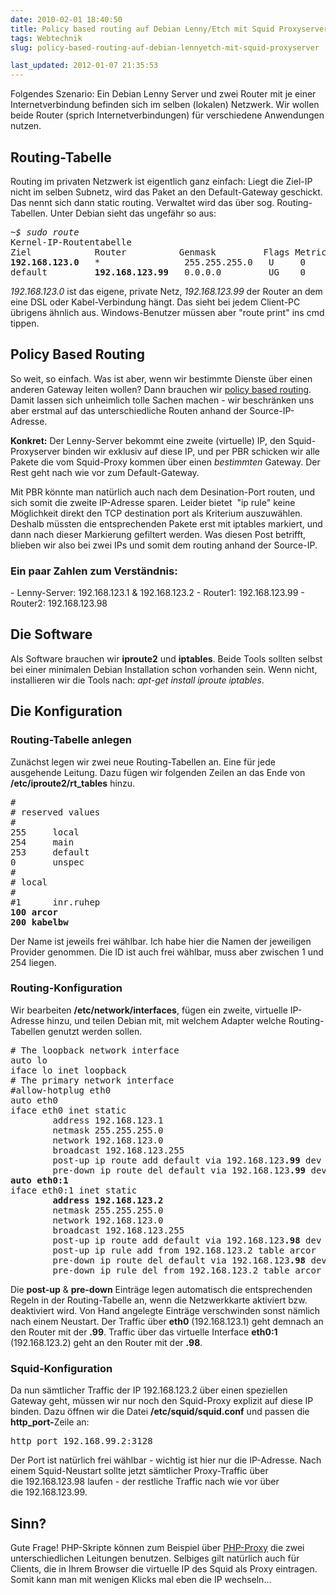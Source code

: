 ```yaml
---
date: 2010-02-01 18:40:50
title: Policy based routing auf Debian Lenny/Etch mit Squid Proxyserver
tags: Webtechnik
slug: policy-based-routing-auf-debian-lennyetch-mit-squid-proxyserver

last_updated: 2012-01-07 21:35:53
---
```


Folgendes Szenario: Ein Debian Lenny Server und zwei Router mit je einer Internetverbindung befinden sich im selben (lokalen) Netzwerk. Wir wollen beide Router (sprich Internetverbindungen) für verschiedene Anwendungen nutzen.
<h2>Routing-Tabelle</h2>
Routing im privaten Netzwerk ist eigentlich ganz einfach: Liegt die Ziel-IP nicht im selben Subnetz, wird das Paket an den Default-Gateway geschickt. Das nennt sich dann static routing. Verwaltet wird das über sog. Routing-Tabellen. Unter Debian sieht das ungefähr so aus:
<pre><em>~$ sudo route</em>
Kernel-IP-Routentabelle
Ziel            Router          Genmask         Flags Metric Ref    Use Iface
<strong>192.168.123.0</strong>   *                255.255.255.0   U     0      0        0 eth0
default         <strong>192.168.123.99</strong>   0.0.0.0         UG    0      0        0 eth0</pre>

<em>192.168.123.0</em> ist das eigene, private Netz, <em>192.168.123.99</em> der Router an dem eine DSL oder Kabel-Verbindung hängt. Das sieht bei jedem Client-PC übrigens ähnlich aus. Windows-Benutzer müssen aber "route print" ins cmd tippen.
<h2>Policy Based Routing</h2>
So weit, so einfach. Was ist aber, wenn wir bestimmte Dienste über einen anderen Gateway leiten wollen? Dann brauchen wir <a href="http://www.linupedia.org/opensuse/Policy_Based_Routing">policy based routing</a>. Damit lassen sich unheimlich tolle Sachen machen - wir beschränken uns aber erstmal auf das unterschiedliche Routen anhand der Source-IP-Adresse.

<strong>Konkret:</strong> Der Lenny-Server bekommt eine zweite (virtuelle) IP, den Squid-Proxyserver binden wir exklusiv auf diese IP, und per PBR schicken wir alle Pakete die vom Squid-Proxy kommen über einen <em>bestimmten</em> Gateway. Der Rest geht nach wie vor zum Default-Gateway.

Mit PBR könnte man natürlich auch nach dem Desination-Port routen, und sich somit die zweite IP-Adresse sparen. Leider bietet  "ip rule" keine Möglichkeit direkt den TCP destination port als Kriterium auszuwählen. Deshalb müssten die entsprechenden Pakete erst mit iptables markiert, und dann nach dieser Markierung gefiltert werden. Was diesen Post betrifft, blieben wir also bei zwei IPs und somit dem routing anhand der Source-IP.
<h3>Ein paar Zahlen zum Verständnis:</h3>
- Lenny-Server: 192.168.123.1 &amp; 192.168.123.2
- Router1: 192.168.123.99
- Router2: 192.168.123.98
<h2>Die Software</h2>
Als Software brauchen wir <strong>iproute2</strong> und <strong>iptables</strong>. Beide Tools sollten selbst bei einer minimalen Debian Installation schon vorhanden sein. Wenn nicht, installieren wir die Tools nach: <em>apt-get install iproute iptables</em>.
<h2>Die Konfiguration</h2>
<h3>Routing-Tabelle anlegen</h3>
Zunächst legen wir zwei neue Routing-Tabellen an. Eine für jede ausgehende Leitung. Dazu fügen wir folgenden Zeilen an das Ende von <strong>/etc/iproute2/rt_tables</strong> hinzu.
<pre>#
# reserved values
#
255     local
254     main
253     default
0       unspec
#
# local
#
#1      inr.ruhep
<strong>100 arcor
200 kabelbw</strong></pre>

Der Name ist jeweils frei wählbar. Ich habe hier die Namen der jeweiligen Provider genommen. Die ID ist auch frei wählbar, muss aber zwischen 1 und 254 liegen.
<h3>Routing-Konfiguration</h3>
Wir bearbeiten <strong>/etc/network/interfaces</strong>, fügen ein zweite, virtuelle IP-Adresse hinzu, und teilen Debian mit, mit welchem Adapter welche Routing-Tabellen genutzt werden sollen.
<pre># The loopback network interface
auto lo
iface lo inet loopback
# The primary network interface
#allow-hotplug eth0
auto eth0
iface eth0 inet static
        address 192.168.123.1
        netmask 255.255.255.0
        network 192.168.123.0
        broadcast 192.168.123.255
        post-up ip route add default via 192.168.123<strong>.99</strong> dev eth0 table main
        pre-down ip route del default via 192.168.123<strong>.99</strong> dev eth0 table main
<strong>auto eth0:1</strong>
iface eth0:1 inet static
        <strong>address 192.168.123.2</strong>
        netmask 255.255.255.0
        network 192.168.123.0
        broadcast 192.168.123.255
        post-up ip route add default via 192.168.123<strong>.98</strong> dev eth0:1 table arcor
        post-up ip rule add from 192.168.123.2 table arcor
        pre-down ip route del default via 192.168.123<strong>.98</strong> dev eth0:1 table arcor
        pre-down ip rule del from 192.168.123.2 table arcor</pre>

Die <strong>post-up</strong> &amp; <strong>pre-down</strong> Einträge legen automatisch die entsprechenden Regeln in der Routing-Tabelle an, wenn die Netzwerkkarte aktiviert bzw. deaktiviert wird. Von Hand angelegte Einträge verschwinden sonst nämlich nach einem Neustart. Der Traffic über <strong>eth0</strong> (192.168.123.1) geht demnach an den Router mit der <strong>.99</strong>. Traffic über das virtuelle Interface <strong>eth0:1</strong> (192.168.123.2) geht an den Router mit der <strong>.98</strong>.
<h3>Squid-Konfiguration</h3>
Da nun sämtlicher Traffic der IP 192.168.123.2 über einen speziellen Gateway geht, müssen wir nur noch den Squid-Proxy explizit auf diese IP binden. Dazu öffnen wir die Datei <strong>/etc/squid/squid.conf</strong> und passen die <strong>http_port-</strong>Zeile an:
<pre>http_port 192.168.99.2:3128</pre>

Der Port ist natürlich frei wählbar - wichtig ist hier nur die IP-Adresse. Nach einem Squid-Neustart sollte jetzt sämtlicher Proxy-Traffic über die 192.168.123.98 laufen - der restliche Traffic nach wie vor über die 192.168.123.99.
<h2>Sinn?</h2>
Gute Frage! PHP-Skripte können zum Beispiel über <a href="http://sourceforge.net/projects/php-proxy/">PHP-Proxy</a> die zwei unterschiedlichen Leitungen benutzen. Selbiges gilt natürlich auch für Clients, die in Ihrem Browser die virtuelle IP des Squid als Proxy eintragen. Somit kann man mit wenigen Klicks mal eben die IP wechseln...